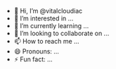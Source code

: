 - 👋 Hi, I’m @vitalcloudiac
- 👀 I’m interested in ...
- 🌱 I’m currently learning ...
- 💞️ I’m looking to collaborate on ...
- 📫 How to reach me ...
- 😄 Pronouns: ...
- ⚡ Fun fact: ...

<!---
vitalcloudiac/vitalcloudiac is a ✨ special ✨ repository because its `README.md` (this file) appears on your GitHub profile.
You can click the Preview link to take a look at your changes.
--->
